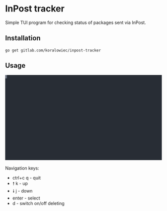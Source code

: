 # InPost tracker

Simple TUI program for checking status of packages sent via InPost.

## Installation 

```
go get gitlab.com/koralowiec/inpost-tracker
```

## Usage

![example usage](./inpost-tracker-1.svg)

Navigation keys:
 - ctrl+c q - quit
 - 🠕 k      - up
 - 🠗 j      - down
 - enter    - select
 - d        - switch on/off deleting
